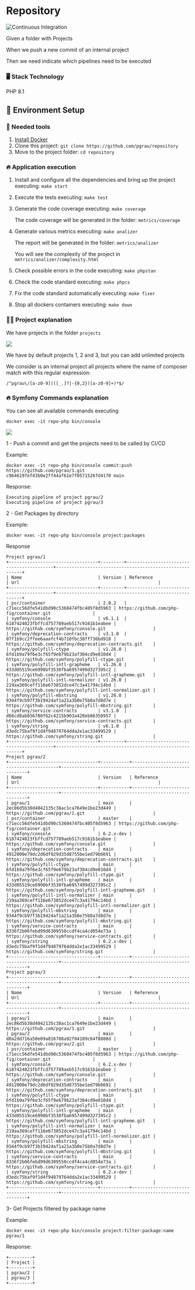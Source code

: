 # Repository

![Continuous Integration](https://github.com/pgrau/repository/workflows/Continuous%20Integration/badge.svg)

Given a folder with Projects

When we push a new commit of an internal project 

Then we need indicate which pipelines need to be executed

### 🖥️ Stack Technology

<p>PHP 8.1</p>

## 🚀 Environment Setup

### 🐳 Needed tools

1. [Install Docker](https://www.docker.com/get-started)
2. Clone this project: `git clone https://github.com/pgrau/repository`
3. Move to the project folder: `cd repository`

### 🔥 Application execution

1. Install and configure all the dependencies and bring up the project executing:
   `make start`

2. Execute the tests executing:
   `make test`

3. Generate the code coverage executing:
   `make coverage`

   The code coverage will be generated in the folder: `metrics/coverage`

4. Generate various metrics executing:
   `make analizer`

   The report will be generated in the folder: `metrics/analizer`

   You will see the complexity of the project in `metrics/analizer/complexity.html`

5. Check possible errors in the code executing:
   `make phpstan`

6. Check the code standard executing:
   `make phpcs`

7. Fix the code standard automatically executing:
   `make fixer`

8. Stop all dockers containers executing:
   `make down`


### 👩‍💻 Project explanation

We have projects in the folder `projects`

![](docs/assets/projects.png)

We have by default projects 1, 2 and 3, but you can add unlimited projects

We consider is an internal project all projects where the name of composer match with this regular expression:

```
/^pgrau\/[a-z0-9](([_.]?|-{0,2})[a-z0-9]+)*$/
```

### 🔥 Symfony Commands explanation

You can see all available commands executing

```
docker exec -it repo-php bin/console
```

![](docs/assets/sf-commands.png)

1 - Push a commit and get the projects need to be called by CI/CD

Example:

```
docker exec -it repo-php bin/console commit:push https://github.com/pgrau/1.git c9646197ef43b0e2ff44af61e7f0571526fd4170 main
```

Response:

```
Executing pipeline of project pgrau/2
Executing pipeline of project pgrau/3
```

2 - Get Packages by directory

Example:

```
docker exec -it repo-php bin/console project:packages
```

Response

```
Project pgrau/1
+----------------------------------+---------+------------------------------------------+---------------------------------------------------------+
| Name                             | Version | Reference                                | Url                                                     |
+----------------------------------+---------+------------------------------------------+---------------------------------------------------------+
| psr/container                    | 2.0.2   | c71ecc56dfe541dbd90c5360474fbc405f8d5963 | https://github.com/php-fig/container.git                |
| symfony/console                  | v6.1.1  | 6187424023fbffcd757789aeb517c9161b1eabee | https://github.com/symfony/console.git                  |
| symfony/deprecation-contracts    | v3.1.0  | 07f1b9cc2ffee6aaafcf4b710fbc38ff736bd918 | https://github.com/symfony/deprecation-contracts.git    |
| symfony/polyfill-ctype           | v1.26.0 | 6fd1b9a79f6e3cf65f9e679b23af304cd9e010d4 | https://github.com/symfony/polyfill-ctype.git           |
| symfony/polyfill-intl-grapheme   | v1.26.0 | 433d05519ce6990bf3530fba6957499d327395c2 | https://github.com/symfony/polyfill-intl-grapheme.git   |
| symfony/polyfill-intl-normalizer | v1.26.0 | 219aa369ceff116e673852dce47c3a41794c14bd | https://github.com/symfony/polyfill-intl-normalizer.git |
| symfony/polyfill-mbstring        | v1.26.0 | 9344f9cb97f3b19424af1a21a3b0e75b0a7d8d7e | https://github.com/symfony/polyfill-mbstring.git        |
| symfony/service-contracts        | v3.1.0  | d66cd8ab656780f62c4215b903a420eb86358957 | https://github.com/symfony/service-contracts.git        |
| symfony/string                   | v6.1.0  | d3edc75baf9f1d4f94879764dda2e1ac33499529 | https://github.com/symfony/string.git                   |
+----------------------------------+---------+------------------------------------------+---------------------------------------------------------+
Project pgrau/2
+----------------------------------+-----------+------------------------------------------+---------------------------------------------------------+
| Name                             | Version   | Reference                                | Url                                                     |
+----------------------------------+-----------+------------------------------------------+---------------------------------------------------------+
| pgrau/1                          | main      | 2ec86d5b38d4042135c38ac1ca7649e1be23d449 | https://github.com/pgrau/1.git                          |
| psr/container                    | master    | c71ecc56dfe541dbd90c5360474fbc405f8d5963 | https://github.com/php-fig/container.git                |
| symfony/console                  | 6.2.x-dev | 6187424023fbffcd757789aeb517c9161b1eabee | https://github.com/symfony/console.git                  |
| symfony/deprecation-contracts    | main      | 4912000e79dc2d6df029d35d8755be1ed79b6691 | https://github.com/symfony/deprecation-contracts.git    |
| symfony/polyfill-ctype           | main      | 6fd1b9a79f6e3cf65f9e679b23af304cd9e010d4 | https://github.com/symfony/polyfill-ctype.git           |
| symfony/polyfill-intl-grapheme   | main      | 433d05519ce6990bf3530fba6957499d327395c2 | https://github.com/symfony/polyfill-intl-grapheme.git   |
| symfony/polyfill-intl-normalizer | main      | 219aa369ceff116e673852dce47c3a41794c14bd | https://github.com/symfony/polyfill-intl-normalizer.git |
| symfony/polyfill-mbstring        | main      | 9344f9cb97f3b19424af1a21a3b0e75b0a7d8d7e | https://github.com/symfony/polyfill-mbstring.git        |
| symfony/service-contracts        | main      | 8336f2b06febd99d6309550ccdf4ca4cd054e73a | https://github.com/symfony/service-contracts.git        |
| symfony/string                   | 6.2.x-dev | d3edc75baf9f1d4f94879764dda2e1ac33499529 | https://github.com/symfony/string.git                   |
+----------------------------------+-----------+------------------------------------------+---------------------------------------------------------+
Project pgrau/3
+----------------------------------+-----------+------------------------------------------+---------------------------------------------------------+
| Name                             | Version   | Reference                                | Url                                                     |
+----------------------------------+-----------+------------------------------------------+---------------------------------------------------------+
| pgrau/1                          | main      | 2ec86d5b38d4042135c38ac1ca7649e1be23d449 | https://github.com/pgrau/1.git                          |
| pgrau/2                          | main      | d0a2dd716a50e09a816788a92f04189c64f8888d | https://github.com/pgrau/2.git                          |
| psr/container                    | master    | c71ecc56dfe541dbd90c5360474fbc405f8d5963 | https://github.com/php-fig/container.git                |
| symfony/console                  | 6.2.x-dev | 6187424023fbffcd757789aeb517c9161b1eabee | https://github.com/symfony/console.git                  |
| symfony/deprecation-contracts    | main      | 4912000e79dc2d6df029d35d8755be1ed79b6691 | https://github.com/symfony/deprecation-contracts.git    |
| symfony/polyfill-ctype           | main      | 6fd1b9a79f6e3cf65f9e679b23af304cd9e010d4 | https://github.com/symfony/polyfill-ctype.git           |
| symfony/polyfill-intl-grapheme   | main      | 433d05519ce6990bf3530fba6957499d327395c2 | https://github.com/symfony/polyfill-intl-grapheme.git   |
| symfony/polyfill-intl-normalizer | main      | 219aa369ceff116e673852dce47c3a41794c14bd | https://github.com/symfony/polyfill-intl-normalizer.git |
| symfony/polyfill-mbstring        | main      | 9344f9cb97f3b19424af1a21a3b0e75b0a7d8d7e | https://github.com/symfony/polyfill-mbstring.git        |
| symfony/service-contracts        | main      | 8336f2b06febd99d6309550ccdf4ca4cd054e73a | https://github.com/symfony/service-contracts.git        |
| symfony/string                   | 6.2.x-dev | d3edc75baf9f1d4f94879764dda2e1ac33499529 | https://github.com/symfony/string.git                   |
+----------------------------------+-----------+------------------------------------------+---------------------------------------------------------+
```

3- Get Projects filtered by package name

Example:

```
docker exec -it repo-php bin/console project:filter:package:name pgrau/1
```

Response:

```
+---------+
| Project |
+---------+
| pgrau/2 |
| pgrau/3 |
+---------+
```